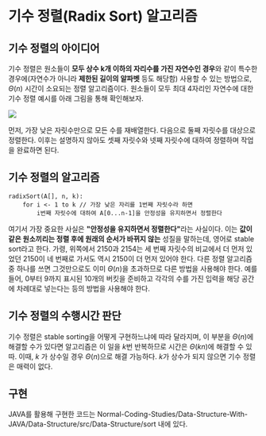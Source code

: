 # 기수 정렬(Radix Sort) 알고리즘

## 기수 정렬의 아이디어
기수 정렬은 원소들이 **모두 상수 k개 이하의 자리수를 가진 자연수인 경우**&ZeroWidthSpace;와 
같이 특수한 경우에(자연수가 아니라 **제한된 길이의 알파벳** 등도 해당함) 사용할 수 있는 방법으로,
$\Theta(n)$ 시간이 소요되는 정렬 알고리즘이다. 원소들이 모두 최대 4자리인 자연수에 대한 기수 정렬
예시를 아래 그림을 통해 확인해보자.

![](https://velog.velcdn.com/images/aoi-aoba/post/f4d5caee-6f3c-492d-9950-7527fa3b3d62/image.png)

먼저, 가장 낮은 자릿수만으로 모든 수를 재배열한다. 다음으로 둘째 자릿수를 대상으로 정렬한다. 이후는
설명하지 않아도 셋째 자릿수와 넷째 자릿수에 대하여 정렬하며 작업을 완료하면 된다.

## 기수 정렬의 알고리즘
```
radixSort(A[], n, k):
    for i <- 1 to k // 가장 낮은 자리를 1번째 자릿수라 하면
        i번째 자릿수에 대하여 A[0...n-1]을 안정성을 유지하면서 정렬한다
```
여기서 가장 중요한 사실은 **"안정성을 유지하면서 정렬한다"**&ZeroWidthSpace;라는 사실이다. 
이는 **값이 같은 원소끼리는 정렬 후에 원래의 순서가 바뀌지 않는** 성질을 말하는데, 영어로 stable
sort라고 한다. 가령, 위쪽에서 2150과 2154는 세 번째 자릿수의 비교에서 더 먼저 있었던 2150이 네 
번째로 가서도 역시 2150이 더 먼저 있어야 한다. 다른 정렬 알고리즘 중 하나를 쓰면 그것만으로도 이미
$\Theta(n)$을 초과하므로 다른 방법을 사용해야 한다. 예를 들어, 0부터 9까지 표시된 10개의 버킷을
준비하고 각각의 수를 가진 입력을 해당 공간에 차례대로 넣는다는 등의 방법을 사용해야 한다.

## 기수 정렬의 수행시간 판단
기수 정렬은 stable sorting을 어떻게 구현하느냐에 따라 달라지며, 이 부분을 $\Theta(n)$에 해결할
수가 있다면 알고리즘은 이 일을 $k$번 반복하므로 시간은 $\Theta(kn)$에 해결할 수 있따. 이때, $k$
가 상수일 경우 $\Theta(n)$으로 해결 가능하다. $k$가 상수가 되지 않으면 기수 정렬은 매력이 없다.

## 구현
JAVA를 활용해 구현한 코드는
Normal-Coding-Studies/Data-Structure-With-JAVA/Data-Structure/src/Data-Structure/sort
내에 있다.